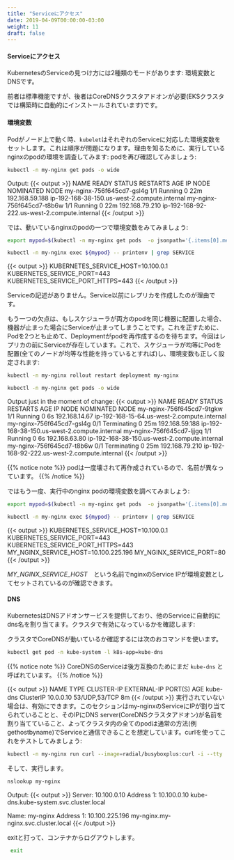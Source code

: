 ```yaml
---
title: "Serviceにアクセス"
date: 2019-04-09T00:00:00-03:00
weight: 11
draft: false
---
```


<!--
#### Accessing the Service
-->
#### Serviceにアクセス

<!--
Kubernetes supports 2 primary modes of finding a Service: environment variables and DNS.
-->
KubernetesのServiceの見つけ方には2種類のモードがあります: 環境変数とDNSです。

<!--
The former works out of the box while the latter requires the CoreDNS cluster add-on (automatically installed when creating the EKS cluster).
-->
前者は標準機能ですが、後者はCoreDNSクラスタアドオンが必要(EKSクラスタでは構築時に自動的にインストールされています)です。

<!--
#### Environment Variables
-->
#### 環境変数

<!--
When a Pod runs on a Node, the `kubelet` adds a set of environment variables for each active Service. This introduces an ordering problem. To see why, inspect the environment of your running nginx Pods (your Pod name will be different):
Let's view the pods again:
-->
Podがノード上で動く時、`kubelet`はそれぞれのServiceに対応した環境変数をセットします。これは順序が問題になります。理由を知るために、実行しているnginxのpodの環境を調査してみます:
podを再び確認してみましょう:

```bash
kubectl -n my-nginx get pods -o wide
```

Output:
{{< output >}}
NAME                        READY     STATUS    RESTARTS   AGE       IP               NODE                                           NOMINATED NODE
my-nginx-756f645cd7-gsl4g   1/1       Running   0          22m       192.168.59.188   ip-192-168-38-150.us-west-2.compute.internal   <none>
my-nginx-756f645cd7-t8b6w   1/1       Running   0          22m       192.168.79.210   ip-192-168-92-222.us-west-2.compute.internal   <none>
{{< /output >}}

<!--
Now let's inspect the environment of one of your running nginx Pods:
-->
では、動いているnginxのpodの一つで環境変数をみてみましょう:

```bash
export mypod=$(kubectl -n my-nginx get pods  -o jsonpath='{.items[0].metadata.name}')

kubectl -n my-nginx exec ${mypod} -- printenv | grep SERVICE
```

{{< output >}}
KUBERNETES_SERVICE_HOST=10.100.0.1
KUBERNETES_SERVICE_PORT=443
KUBERNETES_SERVICE_PORT_HTTPS=443
{{< /output >}}

<!--
Note there’s no mention of your Service. This is because you created the replicas before the Service.
-->
Serviceの記述がありません。Service以前にレプリカを作成したのが理由です。

<!--
Another disadvantage of doing this is that the scheduler might put both Pods on the same machine, which will take your entire Service down if it dies. We can do this the right way by killing the 2 Pods and waiting for the Deployment to recreate them. This time around the Service exists before the replicas. This will give you scheduler-level Service spreading of your Pods (provided all your nodes have equal capacity), as well as the right environment variables:
-->
もう一つの欠点は、もしスケジューラが両方のpodを同じ機器に配置した場合、機器が止まった場合にServiceが止まってしまうことです。これを正すために、Podを2つとも止めて、Deploymentがpodを再作成するのを待ちます。今回はレプリカの前にServiceが存在しています。これで、スケジューラが均等にPodを配置(全てのノードが均等な性能を持っているとすれば)し、環境変数も正しく設定されます:

```bash
kubectl -n my-nginx rollout restart deployment my-nginx
```

```bash
kubectl -n my-nginx get pods -o wide
```

Output just in the moment of change:
{{< output >}}
NAME                        READY     STATUS        RESTARTS   AGE       IP               NODE                                           NOMINATED NODE
my-nginx-756f645cd7-9tgkw   1/1       Running       0          6s        192.168.14.67    ip-192-168-15-64.us-west-2.compute.internal    <none>
my-nginx-756f645cd7-gsl4g   0/1       Terminating   0          25m       192.168.59.188   ip-192-168-38-150.us-west-2.compute.internal   <none>
my-nginx-756f645cd7-ljjgq   1/1       Running       0          6s        192.168.63.80    ip-192-168-38-150.us-west-2.compute.internal   <none>
my-nginx-756f645cd7-t8b6w   0/1       Terminating   0          25m       192.168.79.210   ip-192-168-92-222.us-west-2.compute.internal   <none>
{{< /output >}}

<!--
{{% notice note %}}
You may notice that the pods have different names, since they are destroyed and recreated.
{{% /notice %}}
-->
{{% notice note %}}
podは一度壊されて再作成されているので、名前が異なっています。
{{% /notice %}}

<!--
Now let’s inspect the environment of one of your running nginx Pods one more time:
-->
ではもう一度、実行中のnginx podの環境変数を調べてみましょう:

```bash
export mypod=$(kubectl -n my-nginx get pods  -o jsonpath='{.items[0].metadata.name}')

kubectl -n my-nginx exec ${mypod} -- printenv | grep SERVICE
```

{{< output >}}
KUBERNETES_SERVICE_HOST=10.100.0.1
KUBERNETES_SERVICE_PORT=443
KUBERNETES_SERVICE_PORT_HTTPS=443
MY_NGINX_SERVICE_HOST=10.100.225.196
MY_NGINX_SERVICE_PORT=80
{{< /output >}}

<!--
We now have an environment variable referencing the nginx Service IP called _MY_NGINX_SERVICE_HOST_.
-->
_MY_NGINX_SERVICE_HOST_　という名前でnginxのService IPが環境変数としてセットされているのが確認できます。

#### DNS

<!--
Kubernetes offers a DNS cluster add-on Service that automatically assigns dns names to other Services. You can check if it’s running on your cluster:
-->
KubernetesはDNSアドオンサービスを提供しており、他のServiceに自動的にdns名を割り当てます。クラスタで有効になっているかを確認します:

<!--
To check if your cluster is already running CoreDNS, use the following command.
-->
クラスタでCoreDNSが動いているか確認するには次のおコマンドを使います。

```bash
kubectl get pod -n kube-system -l k8s-app=kube-dns
```

<!--
{{% notice note %}}
The service for CoreDNS is still called `kube-dns` for backward compatibility.
{{% /notice %}}
-->
{{% notice note %}}
CoreDNSのServiceは後方互換のためにまだ `kube-dns` と呼ばれています。
{{% /notice %}}

<!--
{{< output >}}
NAME       TYPE        CLUSTER-IP   EXTERNAL-IP   PORT(S)         AGE
kube-dns   ClusterIP   10.0.0.10    <none>        53/UDP,53/TCP   8m
{{< /output >}}
If it isn’t running, you can enable it. The rest of this section will assume you have a Service with a long lived IP (my-nginx), and a DNS server that has assigned a name to that IP (the CoreDNS cluster addon), so you can talk to the Service from any pod in your cluster using standard methods (e.g. gethostbyname). Let’s run another curl application to test this:
-->
{{< output >}}
NAME       TYPE        CLUSTER-IP   EXTERNAL-IP   PORT(S)         AGE
kube-dns   ClusterIP   10.0.0.10    <none>        53/UDP,53/TCP   8m
{{< /output >}}
実行されていない場合は、有効にできます。このセクションはmy-nginxのServiceにIPが割り当てられていることと、そのIPにDNS server(CoreDNSクラスタアドオン)が名前を割り当てていること、よってクラスタ内の全てのpodは通常の方法(例 gethostbyname)でServiceと通信できることを想定しています。curlを使ってこれをテストしてみましょう:

```bash
kubectl -n my-nginx run curl --image=radial/busyboxplus:curl -i --tty
```

<!--
Then, hit enter and run.
-->
そして、実行します。

```bash
nslookup my-nginx
```

Output:
{{< output >}}
Server:    10.100.0.10
Address 1: 10.100.0.10 kube-dns.kube-system.svc.cluster.local

Name:      my-nginx
Address 1: 10.100.225.196 my-nginx.my-nginx.svc.cluster.local
{{< /output >}}

<!--
Type exit to log out of the container.
-->
exitと打って、コンテナからログアウトします。

```bash
 exit
```
